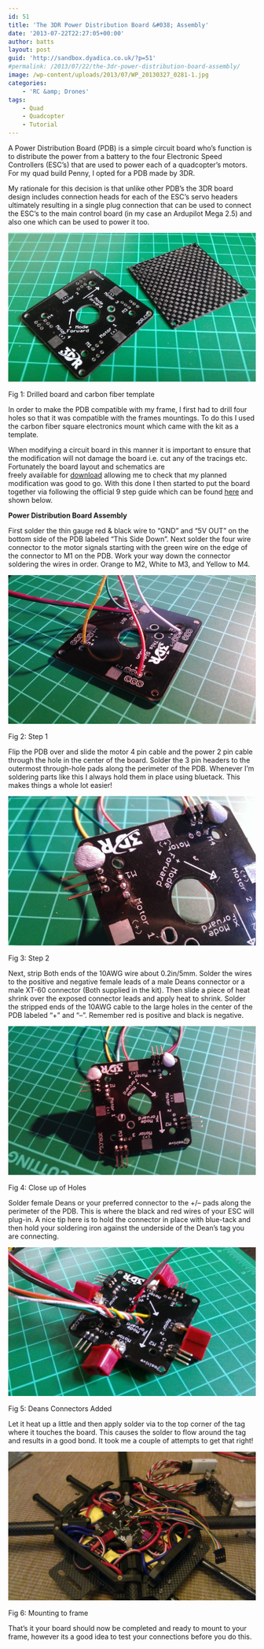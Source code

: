 ```yaml
---
id: 51
title: 'The 3DR Power Distribution Board &#038; Assembly'
date: '2013-07-22T22:27:05+00:00'
author: batts
layout: post
guid: 'http://sandbox.dyadica.co.uk/?p=51'
#permalink: /2013/07/22/the-3dr-power-distribution-board-assembly/
image: /wp-content/uploads/2013/07/WP_20130327_0281-1.jpg
categories:
    - 'RC &amp; Drones'
tags:
    - Quad
    - Quadcopter
    - Tutorial
---
```


A Power Distribution Board (PDB) is a simple circuit board who’s function is to distribute the power from a battery to the four Electronic Speed Controllers (ESC’s) that are used to power each of a quadcopter’s motors. For my quad build Penny, I opted for a PDB made by 3DR.

My rationale for this decision is that unlike other PDB’s the 3DR board design includes connection heads for each of the ESC’s servo headers ultimately resulting in a single plug connection that can be used to connect the ESC’s to the main control board (in my case an Ardupilot Mega 2.5) and also one which can be used to power it too.

[![Drilled Board](/wp-content/uploads/2013/03/WP_20130327_010-1024x614.jpg)](/wp-content/uploads/2013/03/WP_20130327_010.jpg)

<span class="caption">Fig 1: Drilled board and carbon fiber template</span>

In order to make the PDB compatible with my frame, I first had to drill four holes so that it was compatible with the frames mountings. To do this I used the carbon fiber square electronics mount which came with the kit as a template.

When modifying a circuit board in this manner it is important to ensure that the modification will not damage the board i.e. cut any of the tracings etc. Fortunately the board layout and schematics are  
freely available for [download](http://stuff.storediydrones.com/Power_Distribution_Board.rar "Power Distribution Board") allowing me to check that my planned modification was good to go. With this done I then started to put the board together via following the official 9 step guide which can be found [here](http://stuff.storediydrones.com/ArduCopter3DRAssemblyInstructions "Assembly Instructions") and shown below.

**Power Distribution Board Assembly**

First solder the thin gauge red &amp; black wire to “GND” and “5V OUT” on the bottom side of the PDB labeled “This Side Down”. Next solder the four wire connector to the motor signals starting with the green wire on the edge of the connector to M1 on the PDB. Work your way down the connector soldering the wires in order. Orange to M2, White to M3, and Yellow to M4.

[![Step 1](/wp-content/uploads/2013/03/WP_20130327_014-1024x614.jpg)](/wp-content/uploads/2013/03/WP_20130327_014.jpg)

<span class="caption">Fig 2: Step 1</span>

Flip the PDB over and slide the motor 4 pin cable and the power 2 pin cable through the hole in the center of the board. Solder the 3 pin headers to the outermost through-hole pads along the perimeter of the PDB. Whenever I’m soldering parts like this I always hold them in place using bluetack. This makes things a whole lot easier!

[![Step 2](/wp-content/uploads/2013/03/WP_20130327_023-1024x614.jpg)](/wp-content/uploads/2013/03/WP_20130327_023.jpg)

<span class="caption">Fig 3: Step 2</span>

Next, strip Both ends of the 10AWG wire about 0.2in/5mm. Solder the wires to the positive and negative female leads of a male Deans connector or a male XT-60 connector (Both supplied in the kit). Then slide a piece of heat shrink over the exposed connector leads and apply heat to shrink. Solder the stripped ends of the 10AWG cable to the large holes in the center of the PDB labeled “+” and “–”. Remember red is positive and black is negative.

[![Close up of Holes](/wp-content/uploads/2013/03/WP_20130327_018-1024x614.jpg)](/wp-content/uploads/2013/03/WP_20130327_018.jpg)

<span class="caption">Fig 4: Close up of Holes</span>

Solder female Deans or your preferred connector to the +/– pads along the perimeter of the PDB. This is where the black and red wires of your ESC will plug-in. A nice tip here is to hold the connector in place with blue-tack and then hold your soldering iron against the underside of the Dean’s tag you are connecting.

[![Deans Connectors Added](/wp-content/uploads/2013/03/WP_20130327_025-1024x614.jpg)](/wp-content/uploads/2013/03/WP_20130327_025.jpg)

<span class="caption">Fig 5: Deans Connectors Added</span>

Let it heat up a little and then apply solder via to the top corner of the tag where it touches the board. This causes the solder to flow around the tag and results in a good bond. It took me a couple of attempts to get that right!

[![Mounting to frame](/wp-content/uploads/2013/03/WP_20130327_033-1024x614.jpg)](/wp-content/uploads/2013/03/WP_20130327_033.jpg)

<span class="caption">Fig 6: Mounting to frame</span>

That’s it your board should now be completed and ready to mount to your frame, however its a good idea to test your connections before you do this.